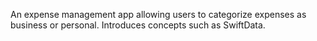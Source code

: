 An expense management app allowing users to categorize expenses as business or personal.
Introduces concepts such as SwiftData.
